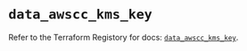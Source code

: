 # `data_awscc_kms_key`

Refer to the Terraform Registory for docs: [`data_awscc_kms_key`](https://registry.terraform.io/providers/hashicorp/awscc/0.70.0/docs/data-sources/kms_key).
